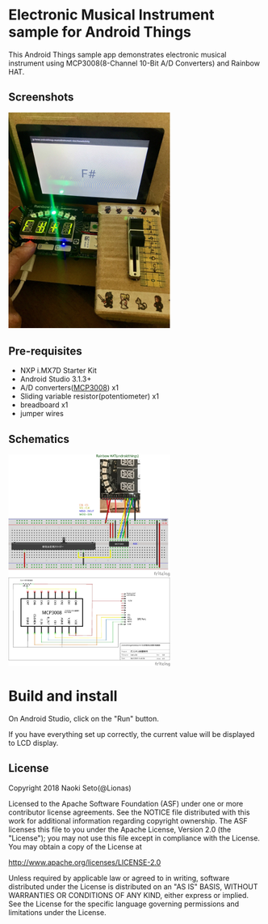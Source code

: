 Electronic Musical Instrument sample for Android Things
============================================

This Android Things sample app demonstrates electronic musical instrument using MCP3008(8-Channel 10-Bit A/D Converters) and Rainbow HAT.

Screenshots
-----------
<img src="images/instrument-overview.jpg" width="320px">

Pre-requisites
--------------

- NXP i.MX7D Starter Kit
- Android Studio 3.1.3+
- A/D converters([MCP3008][MCP3008]) x1
- Sliding variable resistor(potentiometer) x1
- breadboard x1
- jumper wires

Schematics
----------
<img src="images/breadboard-all.jpg" width="320px">
<img src="images/circuit-all.jpg" width="320px">

Build and install
=================

On Android Studio, click on the "Run" button.

If you have everything set up correctly, the current value will be displayed to LCD display.

License
-------

Copyright 2018 Naoki Seto(@Lionas)

Licensed to the Apache Software Foundation (ASF) under one or more contributor
license agreements.  See the NOTICE file distributed with this work for
additional information regarding copyright ownership.  The ASF licenses this
file to you under the Apache License, Version 2.0 (the "License"); you may not
use this file except in compliance with the License.  You may obtain a copy of
the License at

  http://www.apache.org/licenses/LICENSE-2.0

Unless required by applicable law or agreed to in writing, software
distributed under the License is distributed on an "AS IS" BASIS, WITHOUT
WARRANTIES OR CONDITIONS OF ANY KIND, either express or implied.  See the
License for the specific language governing permissions and limitations under
the License.

[MCP3008]: https://www.digikey.jp/product-detail/ja/microchip-technology/MCP3008-I-P/MCP3008-I-P-ND/319422
